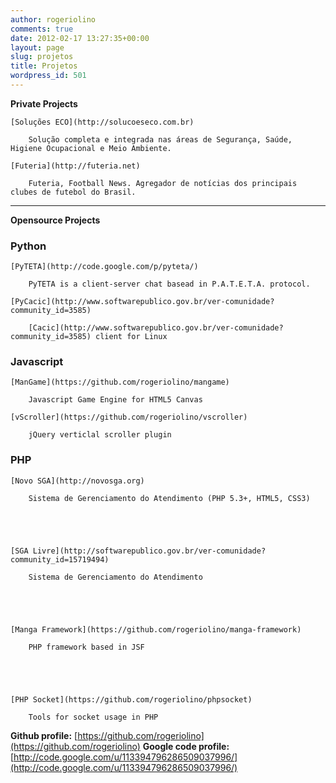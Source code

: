 ```yaml
---
author: rogeriolino
comments: true
date: 2012-02-17 13:27:35+00:00
layout: page
slug: projetos
title: Projetos
wordpress_id: 501
---
```


**Private Projects**



    [Soluções ECO](http://solucoeseco.com.br)

        Solução completa e integrada nas áreas de Segurança, Saúde, Higiene Ocupacional e Meio Ambiente.

    [Futeria](http://futeria.net)

        Futeria, Football News. Agregador de notícias dos principais clubes de futebol do Brasil.





* * *



**Opensource Projects**



### Python





    [PyTETA](http://code.google.com/p/pyteta/)

        PyTETA is a client-server chat basead in P.A.T.E.T.A. protocol.

    [PyCacic](http://www.softwarepublico.gov.br/ver-comunidade?community_id=3585)

        [Cacic](http://www.softwarepublico.gov.br/ver-comunidade?community_id=3585) client for Linux



  
  




### Javascript





    [ManGame](https://github.com/rogeriolino/mangame)

        Javascript Game Engine for HTML5 Canvas

    [vScroller](https://github.com/rogeriolino/vscroller)

        jQuery verticlal scroller plugin



  
  




### PHP





    [Novo SGA](http://novosga.org)

        Sistema de Gerenciamento do Atendimento (PHP 5.3+, HTML5, CSS3)





    [SGA Livre](http://softwarepublico.gov.br/ver-comunidade?community_id=15719494)

        Sistema de Gerenciamento do Atendimento





    [Manga Framework](https://github.com/rogeriolino/manga-framework)

        PHP framework based in JSF





    [PHP Socket](https://github.com/rogeriolino/phpsocket)

        Tools for socket usage in PHP




  
  

**Github profile:** [https://github.com/rogeriolino](https://github.com/rogeriolino)
**Google code profile:** [http://code.google.com/u/113394796286509037996/](http://code.google.com/u/113394796286509037996/)
